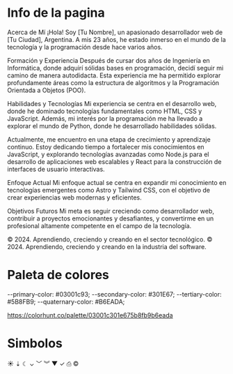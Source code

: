 # Info de la pagina

Acerca de Mí
¡Hola! Soy [Tu Nombre], un apasionado desarrollador web de [Tu Ciudad], Argentina. A mis 23 años, he estado inmerso en el mundo de la tecnología y la programación desde hace varios años.

Formación y Experiencia
Después de cursar dos años de Ingeniería en Informática, donde adquirí sólidas bases en programación, decidí seguir mi camino de manera autodidacta. Esta experiencia me ha permitido explorar profundamente áreas como la estructura de algoritmos y la Programación Orientada a Objetos (POO).

Habilidades y Tecnologías
Mi experiencia se centra en el desarrollo web, donde he dominado tecnologías fundamentales como HTML, CSS y JavaScript. Además, mi interés por la programación me ha llevado a explorar el mundo de Python, donde he desarrollado habilidades sólidas.

Actualmente, me encuentro en una etapa de crecimiento y aprendizaje continuo. Estoy dedicando tiempo a fortalecer mis conocimientos en JavaScript, y explorando tecnologías avanzadas como Node.js para el desarrollo de aplicaciones web escalables y React para la construcción de interfaces de usuario interactivas.

Enfoque Actual
Mi enfoque actual se centra en expandir mi conocimiento en tecnologías emergentes como Astro y Tailwind CSS, con el objetivo de crear experiencias web modernas y eficientes.

Objetivos Futuros
Mi meta es seguir creciendo como desarrollador web, contribuir a proyectos emocionantes y desafiantes, y convertirme en un profesional altamente competente en el campo de la tecnología.


© 2024. Aprendiendo, creciendo y creando en el sector tecnológico.
© 2024. Aprendiendo, creciendo y creando en la industria del software.

# Paleta de colores

--primary-color: #03001c93;
--secondary-color: #301E67;
--tertiary-color: #5B8FB9;
--quaternary-color: #B6EADA;

https://colorhunt.co/palette/03001c301e675b8fb9b6eada

# Simbolos

☀
⇣
☾
⌄
﹀
︾
▼
✓
⎙
©︎